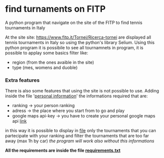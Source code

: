 # find turnaments on FITP
A python program that navigate on the site of the FITP to find tennis tournaments in Italy

At the site site: https://www.fitp.it/Tornei/Ricerca-tornei are displayed all tennis tournaments in Italy so using the python's library Selium.
Using this python program it is possibile to see all tournamnets in program, it is possible to applay some basics filter like:
- region (from the ones avaible in the site)
- type (mes, womens and duoble)

### Extra features
There is also some features that using the site is not possible to use.
Adding inside the file '[personal information](/main_code/personal_info.json)' the informations required that are:
- ranking -> your person ranking
- adress -> the place where you start from to go and play
- google maps api-key -> you have to create your personal google maps api [link](https://developers.google.com/maps?hl=it)

in this way it is possible to display in [file](/main_code/turnaments.csv) only the tournaments that you can partecipate with your ranking and filter the tournaments that are too far away (max 1h by car)
*the program will work also without this informations*

**All the requirements are inside the file [requirements.txt](/requirements.txt)**

